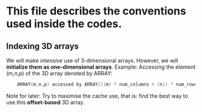 # This file describes the conventions used inside the codes.

## Indexing 3D arrays

We will make *intensive* use of 3-dimensional arrays. However, we will **initialize them as one-dimensional arrays**.
Example: Accessing the element (m,n,p) of the 3D array denoted by ARRAY:
```c++
	ARRAY(m,n,p) accessed by ARRAY[((m) * num_columns + (n)) * num_rows + (p)]
```
Note for later: Try to maximise the cache use, that is: find the best way to use this **offset-based** 3D array.

